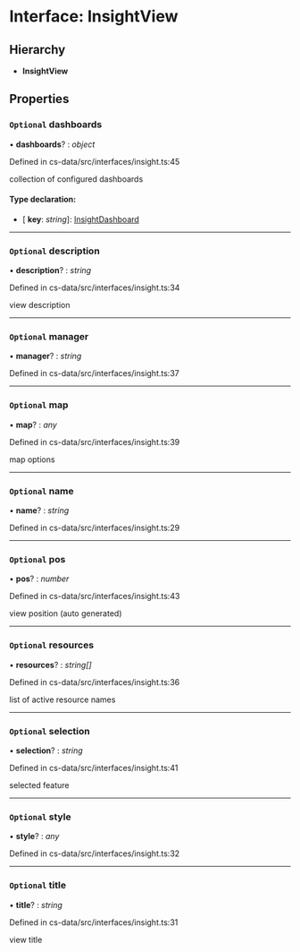 # Interface: InsightView

## Hierarchy

* **InsightView**

## Properties

### `Optional` dashboards

• **dashboards**? : *object*

Defined in cs-data/src/interfaces/insight.ts:45

collection of configured dashboards

#### Type declaration:

* \[ **key**: *string*\]: [InsightDashboard](_cs_data_src_interfaces_insight_.insightdashboard.md)

___

### `Optional` description

• **description**? : *string*

Defined in cs-data/src/interfaces/insight.ts:34

view description

___

### `Optional` manager

• **manager**? : *string*

Defined in cs-data/src/interfaces/insight.ts:37

___

### `Optional` map

• **map**? : *any*

Defined in cs-data/src/interfaces/insight.ts:39

map options

___

### `Optional` name

• **name**? : *string*

Defined in cs-data/src/interfaces/insight.ts:29

___

### `Optional` pos

• **pos**? : *number*

Defined in cs-data/src/interfaces/insight.ts:43

view position (auto generated)

___

### `Optional` resources

• **resources**? : *string[]*

Defined in cs-data/src/interfaces/insight.ts:36

list of active resource names

___

### `Optional` selection

• **selection**? : *string*

Defined in cs-data/src/interfaces/insight.ts:41

selected feature

___

### `Optional` style

• **style**? : *any*

Defined in cs-data/src/interfaces/insight.ts:32

___

### `Optional` title

• **title**? : *string*

Defined in cs-data/src/interfaces/insight.ts:31

view title
